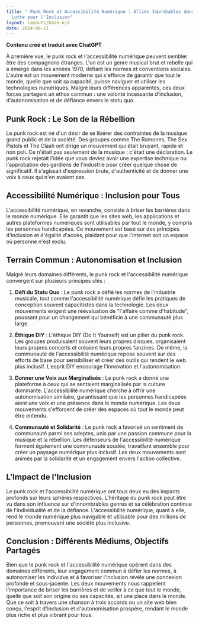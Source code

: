 ```yaml
---
title: " Punk Rock et Accessibilité Numérique : Alliés Improbables dans une
  Lutte pour l'Inclusion"
layout: layouts/base.njk
date: 2024-06-11
---
```

**Contenu créé et traduit avec ChatGPT**

À première vue, le punk rock et l'accessibilité numérique peuvent sembler être des compagnons étranges. L'un est un genre musical brut et rebelle qui a émergé dans les années 1970, défiant les normes et conventions sociales. L'autre est un mouvement moderne qui s'efforce de garantir que tout le monde, quelle que soit sa capacité, puisse naviguer et utiliser les technologies numériques. Malgré leurs différences apparentes, ces deux forces partagent un ethos commun : une volonté incessante d'inclusion, d'autonomisation et de défiance envers le statu quo.

## Punk Rock : Le Son de la Rébellion

Le punk rock est né d'un désir de se libérer des contraintes de la musique grand public et de la société. Des groupes comme The Ramones, The Sex Pistols et The Clash ont dirigé un mouvement qui était bruyant, rapide et non poli. Ce n'était pas seulement de la musique ; c'était une déclaration. Le punk rock rejetait l'idée que vous deviez avoir une expertise technique ou l'approbation des gardiens de l'industrie pour créer quelque chose de significatif. Il s'agissait d'expression brute, d'authenticité et de donner une voix à ceux qui n'en avaient pas.

## Accessibilité Numérique : Inclusion pour Tous

L'accessibilité numérique, en revanche, consiste à briser les barrières dans le monde numérique. Elle garantit que les sites web, les applications et autres plateformes numériques sont utilisables par tout le monde, y compris les personnes handicapées. Ce mouvement est basé sur des principes d'inclusion et d'égalité d'accès, plaidant pour que l'internet soit un espace où personne n'est exclu.

## Terrain Commun : Autonomisation et Inclusion

Malgré leurs domaines différents, le punk rock et l'accessibilité numérique convergent sur plusieurs principes clés :

1. **Défi du Statu Quo** : Le punk rock a défié les normes de l'industrie musicale, tout comme l'accessibilité numérique défie les pratiques de conception souvent capacitistes dans la technologie. Les deux mouvements exigent une réévaluation de "l'affaire comme d'habitude", poussant pour un changement qui bénéficie à une communauté plus large.

2. **Éthique DIY** : L'éthique DIY (Do It Yourself) est un pilier du punk rock. Les groupes produisaient souvent leurs propres disques, organisaient leurs propres concerts et créaient leurs propres fanzines. De même, la communauté de l'accessibilité numérique repose souvent sur des efforts de base pour sensibiliser et créer des outils qui rendent le web plus inclusif. L'esprit DIY encourage l'innovation et l'autonomisation.

3. **Donner une Voix aux Marginalisés** : Le punk rock a donné une plateforme à ceux qui se sentaient marginalisés par la culture dominante. L'accessibilité numérique cherche à offrir une autonomisation similaire, garantissant que les personnes handicapées aient une voix et une présence dans le monde numérique. Les deux mouvements s'efforcent de créer des espaces où tout le monde peut être entendu.

4. **Communauté et Solidarité** : Le punk rock a favorisé un sentiment de communauté parmi ses adeptes, unis par une passion commune pour la musique et la rébellion. Les défenseurs de l'accessibilité numérique forment également une communauté soudée, travaillant ensemble pour créer un paysage numérique plus inclusif. Les deux mouvements sont animés par la solidarité et un engagement envers l'action collective.

## L'Impact de l'Inclusion

Le punk rock et l'accessibilité numérique ont tous deux eu des impacts profonds sur leurs sphères respectives. L'héritage du punk rock peut être vu dans son influence sur d'innombrables genres et sa célébration continue de l'individualité et de la défiance. L'accessibilité numérique, quant à elle, rend le monde numérique plus navigable et utilisable pour des millions de personnes, promouvant une société plus inclusive.

## Conclusion : Différents Médiums, Objectifs Partagés

Bien que le punk rock et l'accessibilité numérique opèrent dans des domaines différents, leur engagement commun à défier les normes, à autonomiser les individus et à favoriser l'inclusion révèle une connexion profonde et sous-jacente. Les deux mouvements nous rappellent l'importance de briser les barrières et de veiller à ce que tout le monde, quelle que soit son origine ou ses capacités, ait une place dans le monde. Que ce soit à travers une chanson à trois accords ou un site web bien conçu, l'esprit d'inclusion et d'autonomisation prospère, rendant le monde plus riche et plus vibrant pour tous.
